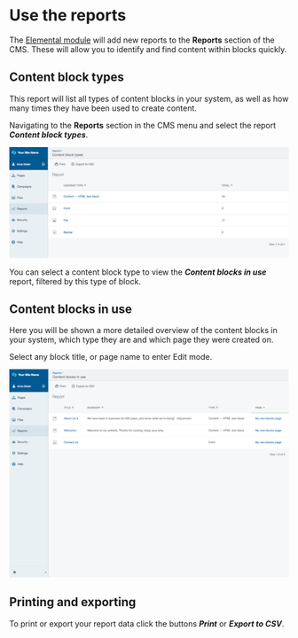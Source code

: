 # Use the reports

The [Elemental module](https://addons.silverstripe.org/add-ons/dnadesign/silverstripe-elemental) will add new
reports to the **Reports** section of the CMS. These will allow you to identify and find content within blocks quickly.

## Content block types

This report will list all types of content blocks in your system, as well as how many times they have been
used to create content.

Navigating to the **Reports** section in the CMS menu and select the report ***Content block types***.

![Content block types report](_images/report_types.png)

You can select a content block type to view the ***Content blocks in use*** report, filtered by this type of block.

## Content blocks in use

Here you will be shown a more detailed overview of the content blocks in your system, which type they are and
which page they were created on.

Select any block title, or page name to enter Edit mode.

![Content blocks in use report](_images/report_in_use.png)

## Printing and exporting

To print or export your report data click the buttons ***Print*** or ***Export to CSV***.
